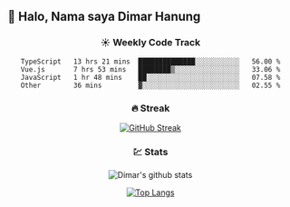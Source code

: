 ## 👋 Halo, Nama saya **Dimar Hanung**

<center>

### :sunny: Weekly Code Track
<!--START_SECTION:waka-->

```text
TypeScript   13 hrs 21 mins  ██████████████░░░░░░░░░░░   56.00 %
Vue.js       7 hrs 53 mins   ████████▒░░░░░░░░░░░░░░░░   33.06 %
JavaScript   1 hr 48 mins    ██░░░░░░░░░░░░░░░░░░░░░░░   07.58 %
Other        36 mins         ▓░░░░░░░░░░░░░░░░░░░░░░░░   02.55 %
```

<!--END_SECTION:waka-->

### :fire: Streak

[![GitHub Streak](http://github-readme-streak-stats.herokuapp.com?user=dimar-hanung)](https://git.io/streak-stats)

### :chart: Stats

![Dimar's github stats](https://github-readme-stats.vercel.app/api?username=dimar-hanung&show_icons=true&theme=vue)

[![Top Langs](https://github-readme-stats.vercel.app/api/top-langs/?username=dimar-hanung)](#)

</center>
